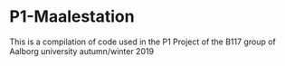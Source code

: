 # P1-Maalestation
This is a compilation of code used in the P1 Project of the B117 group of Aalborg university autumn/winter 2019
